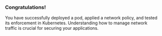 
### Congratulations!

You have successfully deployed a pod, applied a network policy, and tested its enforcement in Kubernetes. Understanding how to manage network traffic is crucial for securing your applications.
